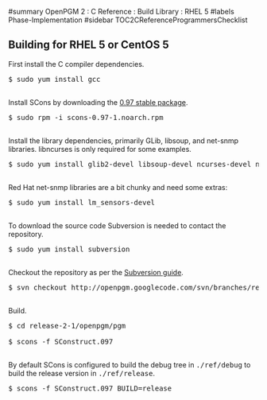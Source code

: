 ﻿#summary OpenPGM 2 : C Reference : Build Library : RHEL 5
#labels Phase-Implementation
#sidebar TOC2CReferenceProgrammersChecklist
## Building for RHEL 5 or CentOS 5 ##
First install the C compiler dependencies.
<pre>
$ sudo yum install gcc<br>
</pre>
Install SCons by downloading the [0.97 stable package](http://scons.org/download.php).
<pre>
$ sudo rpm -i scons-0.97-1.noarch.rpm<br>
</pre>
Install the library dependencies, primarily GLib, libsoup, and net-snmp libraries.  libncurses is only required for some examples.
<pre>
$ sudo yum install glib2-devel libsoup-devel ncurses-devel net-snmp-devel<br>
</pre>
Red Hat net-snmp libraries are a bit chunky and need some extras:
<pre>
$ sudo yum install lm_sensors-devel<br>
</pre>
To download the source code Subversion is needed to contact the repository.
<pre>
$ sudo yum install subversion<br>
</pre>
Checkout the repository as per the [Subversion guide](http://code.google.com/p/openpgm/source/checkout).
<pre>
$ svn checkout http://openpgm.googlecode.com/svn/branches/release-2-1<br>
</pre>
Build.
<pre>
$ cd release-2-1/openpgm/pgm<br>
$ scons -f SConstruct.097<br>
</pre>
By default SCons is configured to build the debug tree in <tt>./ref/debug</tt> to build the release version in <tt>./ref/release</tt>.
<pre>
$ scons -f SConstruct.097 BUILD=release<br>
</pre>